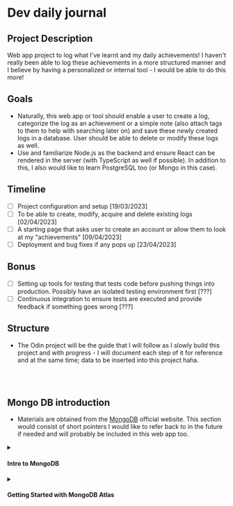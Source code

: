 # Dev daily journal
## Project Description
Web app project to log what I've learnt and my daily achievements! I haven't really been able to log these achievements in a more structured manner and I believe by having a personalized or internal tool - I would be able to do this more!

## Goals
- Naturally, this web app or tool should enable a user to create a log, categorize the log as an achievement or a simple note (also attach tags to them to help with searching later on) and save these newly created logs in a database. User should be able to delete or modify these logs as well.
- Use and familiarize Node.js as the backend and ensure React can be rendered in the server (with TypeScript as well if possible). In addition to this, I also would like to learn PostgreSQL too (or Mongo in this case).

## Timeline
- [ ] Project configuration and setup [19/03/2023]
- [ ] To be able to create, modify, acquire and delete existing logs [02/04/2023]
- [ ] A starting page that asks user to create an account or allow them to look at my "achievements" [09/04/2023]
- [ ] Deployment and bug fixes if any pops up [23/04/2023]

## Bonus
- [ ] Setting up tools for testing that tests code before pushing things into production. Possibly have an isolated testing environment first [???]
- [ ] Continuous integration to ensure tests are executed and provide feedback if something goes wrong [???]

## Structure
- The Odin project will be the guide that I will follow as I slowly build this project and with progress - I will document each step of it for reference and at the same time; data to be inserted into this project haha. 

<br/><br/>

## Mongo DB introduction
- Materials are obtained from the [MongoDB](https://learn.mongodb.com/learning-paths/introduction-to-mongodb) official website. This section would consist of short pointers I would like to refer back to in the future if needed and will probably be included in this web app too.

<details><summary><h4>Intro to MongoDB</h4></summary>
<ul>
  <li>Notable keywords; CRUD with MongoDB, search experience, aggregation, indexing, data modeling and transactions</li>
  <li>All exercises are done via IDE on MongoDB course (which is connected to an Atlas cluster)</li>
</ul>
</details>

<details><summary><h4>Getting Started with MongoDB Atlas</h4></summary>
  <details>
    <summary><h4>Introduction to MongoDB - Developer Data Platform</h4></summary>
       <details>
         <ul>
          <li>Database as a serivce (DBaaS) - do not need to configure or manage database but Atlas would do this for us</li>
          <li>Replica Set: data is stored in more than one server (a group of server that holds data). Redundancy and availability</li>
          <li>Type of instances: Clusters (Shared & Dedicated) - serveral mongo servers working  together</li>
          <li>Type of instances: Serverless - charge based on usage and will scale depending  on needs</li>
          <li>Has data API, graphQL API and triggers to enable event driven architecture</li>
        </ul>
      </details>
      <details>
        <summary><h4>Creating and deploying at Atlas cluster</h4></summary>
          <ul>
            <li>Organizations - define and manager userss and teams</li>
            <li>Projects - create separate projects for development, testing and production</li>
            <li>Add database user for SSH purposes</li>
            <li>Remember add own IP address (or any other) so that MongoDB Atlas doesn't block as it blocks everything but anything within Atlas themselves</li>
            <li>Data explorer can be used to visualize existing data in clusters</li>
          </ul>
      </details>
</details>
